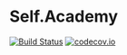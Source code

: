 # Self.Academy #

[![Build Status](https://travis-ci.org/lorarjohns/Self.Academy.svg?branch=master)](https://travis-ci.org/lorarjohns/Self.Academy)
[![codecov.io](https://codecov.io/github/lorarjohns/Self.Academy/coverage.svg?branch=master)](https://codecov.io/github/lorarjohns/Self.Academy?branch=master)
